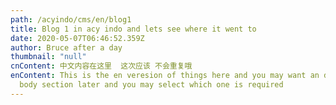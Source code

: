 ```yaml
---
path: /acyindo/cms/en/blog1
title: Blog 1 in acy indo and lets see where it went to
date: 2020-05-07T06:46:52.359Z
author: Bruce after a day
thumbnail: "null"
cnContent: 中文内容在这里  这次应该 不会重复哦
enContent: This is the en veresion of things here and you may want an different
  body section later and you may select which one is required
---
```

